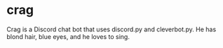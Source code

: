 # crag

Crag is a Discord chat bot that uses discord.py and cleverbot.py. He has blond hair, blue eyes, and he loves to sing.
